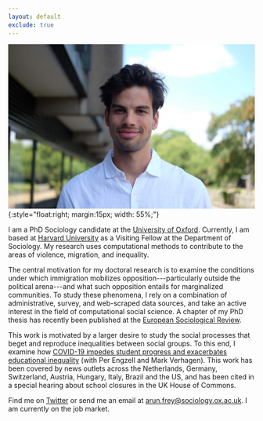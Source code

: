```yaml
---
layout: default
exclude: true
---
```


![Arun Frey](/assets/portrait.jpg){:style="float:right; margin:15px; width: 55%;"}


I am a PhD Sociology candidate at the [University of Oxford](https://www.sociology.ox.ac.uk/people/arun-frey.html). Currently, I am based at [Harvard University](https://sociology.fas.harvard.edu/people/arun-frey) as a Visiting Fellow at the Department of Sociology. My research uses computational methods to contribute to the areas of violence, migration, and inequality. 

The central motivation for my doctoral research is to examine the conditions under which immigration mobilizes opposition---particularly outside the political arena---and what such opposition entails for marginalized communities. To study these phenomena, I rely on a combination of administrative, survey, and web-scraped data sources, and take an active interest in the field of computational social science. A chapter of my PhD thesis has recently been published at the [European Sociological Review](https://academic.oup.com/esr/advance-article-abstract/doi/10.1093/esr/jcaa007/5814862). 

This work is motivated by a larger desire to study the social processes that beget and reproduce inequalities between social groups. To this end, I examine how [COVID-19 impedes student progress and exacerbates educational inequality](https://osf.io/preprints/socarxiv/ve4z7/) (with Per Engzell and Mark Verhagen). This work has been covered by news outlets across the Netherlands, Germany, Switzerland, Austria, Hungary, Italy, Brazil and the US, and has been cited in a special hearing about school closures in the UK House of Commons. 

Find me on [Twitter](https://twitter.com/arunfrey) or send me an email at <arun.frey@sociology.ox.ac.uk>. I am currently on the job market. 